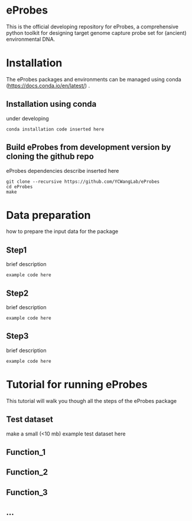 # eProbes
This is the official developing repository for eProbes, a comprehensive python toolkit for designing target genome capture probe set for (ancient) environmental DNA.

# Installation
The eProbes packages and environments can be managed using conda (https://docs.conda.io/en/latest/) .

## Installation using conda
under developing

```
conda installation code inserted here
```

## Build eProbes from development version by cloning the github repo
eProbes dependencies describe inserted here 

```
git clone --recursive https://github.com/YCWangLab/eProbes
cd eProbes
make
```

# Data preparation

how to prepare the input data for the package 

## Step1
brief description

```
example code here
```


## Step2
brief description

```
example code here
```


## Step3
brief description

```
example code here
```

# Tutorial for running eProbes
This tutorial will walk you though all the steps of the eProbes package

## Test dataset
make a small (<10 mb) example test dataset here

## Function_1
## Function_2
## Function_3
## ...
